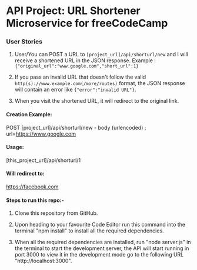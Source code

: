 # API Project: URL Shortener Microservice for freeCodeCamp


### User Stories

1. User/You can POST a URL to `[project_url]/api/shorturl/new` and I will receive a shortened URL in the JSON response. Example : `{"original_url":"www.google.com","short_url":1}`

2. If you pass an invalid URL that doesn't follow the valid `http(s)://www.example.com(/more/routes)` format, the JSON response will contain an error like `{"error":"invalid URL"}`.

3. When you visit the shortened URL, it will redirect to the original link.


#### Creation Example:

POST [project_url]/api/shorturl/new - body (urlencoded) :  url=https://www.google.com

#### Usage:

[this_project_url]/api/shorturl/1

#### Will redirect to:

https://facebook.com

#### Steps to run this repo:-

1. Clone this repository from GitHub.

2. Upon heading to your favourite Code Editor run this command into the terminal "npm install" to install all the required dependencies.

3. When all the required dependencies are installed, run "node server.js" in the terminal to start the development server, the API will start running in port 3000 to view it in the development mode go to the following URL "http://localhost:3000".
